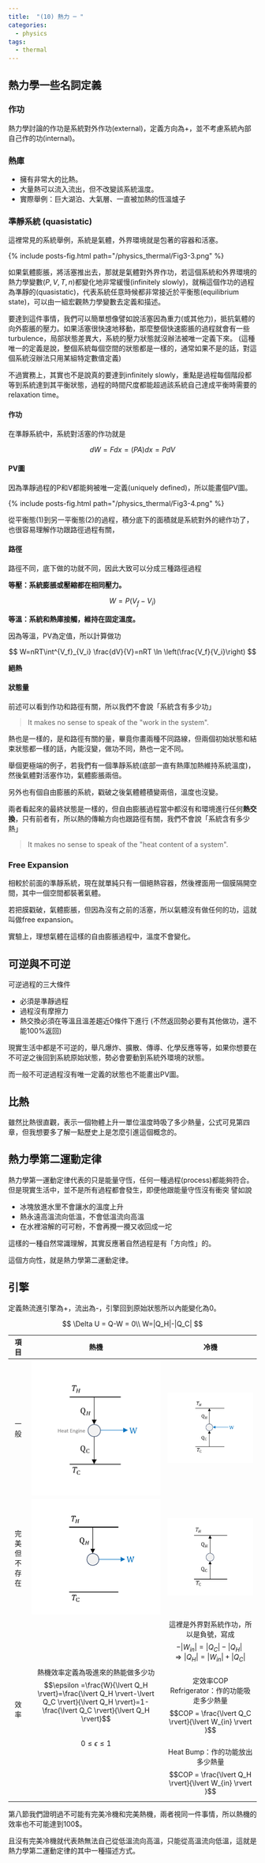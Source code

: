 ```yaml
---
title:  "(10) 熱力 ─ "
categories:
  - physics
tags:
  - thermal
---
```


## 熱力學一些名詞定義

###  作功

熱力學討論的作功是系統對外作功(external)，定義方向為+，並不考慮系統內部自己作的功(internal)。

### 熱庫

- 擁有非常大的比熱。
- 大量熱可以流入流出，但不改變該系統溫度。
- 實際舉例：巨大湖泊、大氣層、一直被加熱的恆溫爐子


### 準靜系統 (quasistatic)

這裡常見的系統舉例，系統是氣體，外界環境就是包著的容器和活塞。

{% include posts-fig.html path="/physics_thermal/Fig3-3.png" %}


如果氣體膨脹，將活塞推出去，那就是氣體對外界作功，若這個系統和外界環境的熱力學變數$(P, V, T, n )$都變化地非常緩慢(infinitely slowly)，就稱這個作功的過程為準靜的(quasistatic)，代表系統任意時候都非常接近於平衡態(equilibrium state)，可以由一組宏觀熱力學變數去定義和描述。


要達到這件事情，我們可以簡單想像譬如說活塞因為重力(或其他力)，抵抗氣體的向外膨脹的壓力。如果活塞很快速地移動，那麼整個快速膨脹的過程就會有一些turbulence，局部狀態差異大，系統的壓力狀態就沒辦法被唯一定義下來。
(這種唯一的定義是說，整個系統每個空間的狀態都是一樣的，通常如果不是的話，對這個系統沒辦法只用某組特定數值定義)


不過實務上，其實也不是說真的要達到infinitely slowly，重點是過程每個階段都等到系統達到其平衡狀態，過程的時間尺度都能超過該系統自己達成平衡時需要的relaxation time。

#### 作功

在準靜系統中，系統對活塞的作功就是

$$
dW = Fdx = (PA) dx = PdV
$$


#### PV圖

因為準靜過程的P和V都能夠被唯一定義(uniquely defined)，所以能畫個PV圖。

{% include posts-fig.html path="/physics_thermal/Fig3-4.png" %}

從平衡態(1)到另一平衡態(2)的過程，積分底下的面積就是系統對外的總作功了，也很容易理解作功跟路徑過程有關，


#### 路徑

路徑不同，底下做的功就不同，因此大致可以分成三種路徑過程

**等壓：系統膨脹或壓縮都在相同壓力。**

$$
W = P(V_f - V_i)
$$


**等溫：系統和熱庫接觸，維持在固定溫度。**

因為等溫，PV為定值，所以計算做功

$$
W=nRT\int^{V_f}_{V_i} \frac{dV}{V}=nRT \ln \left(\frac{V_f}{V_i}\right)
$$

**絕熱**


#### 狀態量

前述可以看到作功和路徑有關，所以我們不會說「系統含有多少功」

> It makes no sense to speak of the "work in the system".


熱也是一樣的，是和路徑有關的量，畢竟你畫兩種不同路線，但兩個初始狀態和結束狀態都一樣的話，內能沒變，做功不同，熱也一定不同。


舉個更極端的例子，若我們有一個準靜系統(底部一直有熱庫加熱維持系統溫度)，然後氣體對活塞作功，氣體膨脹兩倍。

另外也有個自由膨脹的系統，戳破之後氣體體積變兩倍，溫度也沒變。

兩者看起來的最終狀態是一樣的，但自由膨脹過程當中都沒有和環境進行任何**熱交換**，只有前者有，所以熱的傳輸方向也跟路徑有關，我們不會說「系統含有多少熱」

> It makes no sense to speak of the "heat content of a system".

### Free Expansion

相較於前面的準靜系統，現在就單純只有一個絕熱容器，然後裡面用一個膜隔開空間，其中一個空間都裝著氣體。


若把膜戳破，氣體膨脹，但因為沒有之前的活塞，所以氣體沒有做任何的功，這就叫做free expansion。


實驗上，理想氣體在這樣的自由膨脹過程中，溫度不會變化。


## 可逆與不可逆

可逆過程的三大條件
- 必須是準靜過程
- 過程沒有摩擦力
- 熱交換必須在等溫且溫差趨近0條件下進行 (不然返回勢必要有其他做功，還不能100%返回)

現實生活中都是不可逆的，舉凡爆炸、擴散、傳導、化學反應等等，如果你想要在不可逆之後回到系統原始狀態，勢必會要動到系統外環境的狀態。

而一般不可逆過程沒有唯一定義的狀態也不能畫出PV圖。


## 比熱

雖然比熱很直觀，表示一個物體上升一單位溫度時吸了多少熱量，公式可見第四章，但我想要多了解一點歷史上是怎麼引進這個概念的。




## 熱力學第二運動定律

熱力學第一運動定律代表的只是能量守恆，任何一種過程(process)都能夠符合。
但是現實生活中，並不是所有過程都會發生，即便他跟能量守恆沒有衝突
譬如說
- 冰塊放進水里不會讓水的溫度上升
- 熱永遠高溫流向低溫，不會低溫流向高溫
- 在水裡溶解的可可粉，不會再攪一攪又收回成一坨

這樣的一種自然常識理解，其實反應著自然過程是有「方向性」的。

這個方向性，就是熱力學第二運動定律。

## 引擎

定義熱流進引擎為+，流出為-，引擎回到原始狀態所以內能變化為0。

$$
\Delta U = Q-W = 0\\
W=|Q_H|-|Q_C|
$$

項目 | 熱機             |  冷機
:--------:|:-------------------------:|:-------------------------:
一般 | ![](/images/posts/physics_thermal/Fig8-4.png) |  ![](/images/posts/physics_thermal/Fig8-8.png)
完美但不存在 | ![](/images/posts/physics_thermal/Fig8-6.png)  | ![](/images/posts/physics_thermal/Fig8-9.png)
效率 | 熱機效率定義為吸進來的熱能做多少功<br>$$\epsilon =\frac{W}{\lvert Q_H \rvert}=\frac{\lvert Q_H \rvert-\lvert Q_C \rvert}{\lvert Q_H \rvert}=1-\frac{\lvert Q_C \rvert}{\lvert Q_H \rvert}$$<br>$$0\le\epsilon\le 1$$ | 這裡是外界對系統作功，所以是負號，寫成<br>$$-\lvert W_{in} \rvert= \lvert Q_C \rvert - \lvert Q_H \rvert \Rightarrow \lvert Q_H \rvert = \lvert W_{in} \rvert + \lvert Q_C \rvert $$ <br> 定效率COP <br> Refrigerator：作的功能吸走多少熱量<br> $$COP = \frac{\lvert Q_C \rvert}{\lvert W_{in} \rvert }$$ <br> Heat Bump：作的功能放出多少熱量<br> $$COP = \frac{\lvert Q_H \rvert}{\lvert W_{in} \rvert }$$


第八節我們證明過不可能有完美冷機和完美熱機，兩者視同一件事情，所以熱機的效率也不可能達到100$。


且沒有完美冷機就代表熱無法自己從低溫流向高溫，只能從高溫流向低溫，這就是熱力學第二運動定律的其中一種描述方式。

